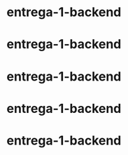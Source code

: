 # entrega-1-backend
# entrega-1-backend
# entrega-1-backend
# entrega-1-backend
# entrega-1-backend
